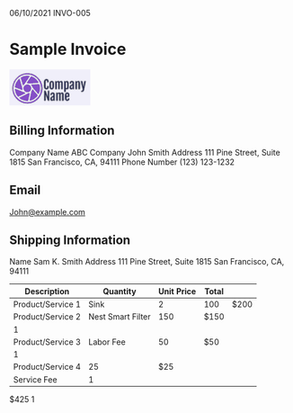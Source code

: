 06/10/2021 INVO-005

# Sample Invoice

![0_Image_0.Png](0_Image_0.Png)

## Billing Information

Company Name ABC Company John Smith Address 111 Pine Street, Suite 1815 San Francisco, CA, 94111 Phone Number (123) 123-1232

## Email

John@example.com

## Shipping Information

Name Sam K. Smith Address 111 Pine Street, Suite 1815 San Francisco, CA, 94111

| Description       | Quantity          | Unit Price   | Total   |      |
|-------------------|-------------------|--------------|---------|------|
| Product/Service 1 | Sink              | 2            | 100     | $200 |
| Product/Service 2 | Nest Smart Filter | 150          | $150    |      |
| 1                 |                   |              |         |      |
| Product/Service 3 | Labor Fee         | 50           | $50     |      |
| 1                 |                   |              |         |      |
| Product/Service 4 | 25                | $25          |         |      |
| Service Fee       | 1                 |              |         |      |

$425 1